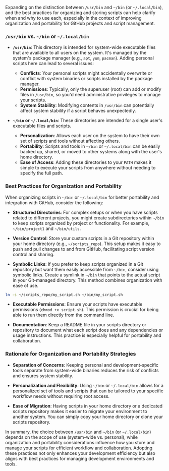 Expanding on the distinction between `/usr/bin` and `~/bin` (or `~/.local/bin`), and the best practices for organizing and storing scripts can help clarify when and why to use each, especially in the context of improving organization and portability for GitHub projects and script management.

### `/usr/bin` vs. `~/bin` or `~/.local/bin`

- **`/usr/bin`**: This directory is intended for system-wide executable files that are available to all users on the system. It's managed by the system's package manager (e.g., `apt`, `yum`, `pacman`). Adding personal scripts here can lead to several issues:
  - **Conflicts**: Your personal scripts might accidentally overwrite or conflict with system binaries or scripts installed by the package manager.
  - **Permissions**: Typically, only the superuser (root) can add or modify files in `/usr/bin`, so you'd need administrative privileges to manage your scripts.
  - **System Stability**: Modifying contents in `/usr/bin` can potentially affect system stability if a script behaves unexpectedly.

- **`~/bin` or `~/.local/bin`**: These directories are intended for a single user's executable files and scripts.
  - **Personalization**: Allows each user on the system to have their own set of scripts and tools without affecting others.
  - **Portability**: Scripts and tools in `~/bin` or `~/.local/bin` can be easily backed up, shared, or moved to other systems along with the user's home directory.
  - **Ease of Access**: Adding these directories to your `PATH` makes it simple to execute your scripts from anywhere without needing to specify the full path.

### Best Practices for Organization and Portability

When organizing scripts in `~/bin` or `~/.local/bin` for better portability and integration with GitHub, consider the following:

- **Structured Directories**: For complex setups or when you have scripts related to different projects, you might create subdirectories within `~/bin` to keep scripts organized by project or functionality. For example, `~/bin/project1` and `~/bin/utils`.

- **Version Control**: Store your custom scripts in a Git repository within your home directory (e.g., `~/scripts_repo`). This setup makes it easy to push and pull changes to and from GitHub, facilitating script version control and sharing.

- **Symbolic Links**: If you prefer to keep scripts organized in a Git repository but want them easily accessible from `~/bin`, consider using symbolic links. Create a symlink in `~/bin` that points to the actual script in your Git-managed directory. This method combines organization with ease of use.

```bash
ln -s ~/scripts_repo/my_script.sh ~/bin/my_script.sh
```

- **Executable Permissions**: Ensure your scripts have executable permissions (`chmod +x script.sh`). This permission is crucial for being able to run them directly from the command line.

- **Documentation**: Keep a README file in your scripts directory or repository to document what each script does and any dependencies or usage instructions. This practice is especially helpful for portability and collaboration.

### Rationale for Organization and Portability Strategies

- **Separation of Concerns**: Keeping personal and development-specific tools separate from system-wide binaries reduces the risk of conflicts and ensures system stability.

- **Personalization and Flexibility**: Using `~/bin` or `~/.local/bin` allows for a personalized set of tools and scripts that can be tailored to your specific workflow needs without requiring root access.

- **Ease of Migration**: Having scripts in your home directory or a dedicated scripts repository makes it easier to migrate your environment to another system. You can simply copy your home directory or clone your scripts repository.

In summary, the choice between `/usr/bin` and `~/bin` (or `~/.local/bin`) depends on the scope of use (system-wide vs. personal), while organization and portability considerations influence how you store and manage your scripts for efficient workflow and collaboration. Adopting these practices not only enhances your development efficiency but also aligns with best practices for managing development environments and tools.